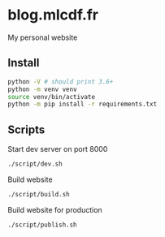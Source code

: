 # blog.mlcdf.fr

My personal website

## Install

```bash
python -V # should print 3.6+
python -m venv venv
source venv/bin/activate
python -m pip install -r requirements.txt
```

## Scripts

Start dev server on port 8000
```bash
./script/dev.sh
```

Build website
```bash
./script/build.sh
```

Build website for production
```bash
./script/publish.sh
```
